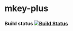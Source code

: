 # mkey-plus

### Build status  [![Build Status](https://travis-ci.org/thomasburguiere/mkey-plus-api.svg?branch=master)](https://travis-ci.org/thomasburguiere/mkey-plus-api)
